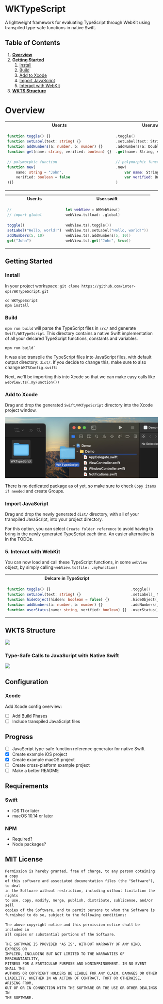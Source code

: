 # WKTypeScript
A lightweight framework for evaluating TypeScript through WebKit using transpiled type-safe functions in native Swift.

## Table of Contents
1. **[Overview](#overview)**
2. **[Getting Started](#getting-started)**
    1. [Install](#install)
    2. [Build](#build)
    3. [Add to Xcode](#add-to-xcode)
    4. [Import JavaScript](#import-javascript)
    5. [Interact with WebKit](#interact-with-webkit)
3. **[WKTS Structure](#wkts-structure)**

# Overview

<table><tr>
  <th>User.ts</th>
  <th>User.swift</th>
</tr>
<tr><td>
            
```ts
function toggle() {}
function setLabel(text: string) {}
function addNumbers(a: number, b: number) {}
function get(name: string, verified: boolean) {}

// polymorphic function
function new(
    name: string = "John",
    verified: boolean = false
){}
```
        
</td><td>

```swift
.toggle()
.setLabel(text: String)
.addNumbers(a: Double, b: Double)
.get(name: String, verified: Bool)

// polymorphic function
.new(
    var name: String? = "John",
    var verified: Bool? = false
)
```

</td></tr></table>

<table><tr>
  <th>User.ts</th>
  <th>User.swift</th>
</tr>
<tr><td>
            
```ts
//
// import global

toggle()
setLabel("Hello, world!")
addNumbers(5, 10)
get("John")
```
        
</td><td>

```swift
let webView = WKWebView()
webView.ts(load: .global)

webView.ts(.toggle())
webView.ts(.setLabel("Hello, world!"))
webView.ts(.addNumbers(5, 10))
webView.ts(.get("John", true))
```

</td></tr></table>

## Getting Started

### Install

In your project workspace: `git clone https://github.com/inter-ops/WKTypeScript.git`

```
cd WKTypeScript
npm install
```

### Build

`npm run build` will parse the TypeScript files in `src/` and generate `Swift/WKTypeScript`. This directory contains a native Swift implementation of all your delcared TypeScript functions, constants and variables. 

```
npm run build`
```

It was also transpile the TypeScript files into JavaScript files, with default output directory: `dist/`. If you decide to change this, make sure to also change `WKTSConfig.swift`:

Next, we'll be importing this into Xcode so that we can make easy calls like `webView.ts(.myFunction())`

### Add to Xcode
Drag and drop the generated `Swift/WKTypeScript` directory into the Xcode project window.

<img src = "assets/swift/DragDropXcode.jpg" />

There is no dedicated package as of yet, so make sure to check `Copy items if needed` and create Groups.

### Import JavaScript

Drag and drop the newly generated `dist/` directory, with all of your transpiled JavaScript, into your project directory.

For this option, you can select `Create folder reference` to avoid having to bring in the newly generated TypeScript each time. An easier alternative is in the TODOs.



### 5. Interact with WebKit

You can now load and call these TypeScript functions, in some `webView` object, by simply calling `webView.ts(file: .myFunction)`

<table><tr>
  <th>Delcare in TypeScript</th>
  <th>Call in Swift</th>
</tr>
<tr><td>
            
```ts
function toggle() {}
function setLabel(text: string) {}
function hideObject(hidden: boolean = false) {}
function addNumbers(a: number, b: number) {}
function userStatus(name: string, verified: boolean) {}
```
        
</td><td>

```swift
.toggle()
.setLabel(_ text: String)
.hideObject(_ hidden: Bool = false)
.addNumbers(_ a: Double, _ b: Double)
.userStatus(_ name: String, _ verified: Bool)
```

</td></tr></table>

## WKTS Structure

<img src="assets/ScriptGen.png" />

### Type-Safe Calls to JavaScript with Native Swift

<img src="assets/SwiftCode.png" />



## Configuration

### Xcode
Add Xcode config overview:

- [ ] Add Build Phases
- [ ] Include transpiled JavaScript files

## Progress
- [ ] JavaScript type-safe function reference generator for native Swift
- [x] Create example iOS project
- [x] Create example macOS project
- [ ] Create cross-platform example project
- [ ] Make a better README

## Requirements

### Swift
- iOS 11 or later
- macOS 10.14 or later

### NPM
- Required?
- Node packages?

## MIT License

```
Permission is hereby granted, free of charge, to any person obtaining a copy
of this software and associated documentation files (the "Software"), to deal
in the Software without restriction, including without limitation the rights
to use, copy, modify, merge, publish, distribute, sublicense, and/or sell
copies of the Software, and to permit persons to whom the Software is
furnished to do so, subject to the following conditions:

The above copyright notice and this permission notice shall be included in
all copies or substantial portions of the Software.

THE SOFTWARE IS PROVIDED "AS IS", WITHOUT WARRANTY OF ANY KIND, EXPRESS OR
IMPLIED, INCLUDING BUT NOT LIMITED TO THE WARRANTIES OF MERCHANTABILITY,
FITNESS FOR A PARTICULAR PURPOSE AND NONINFRINGEMENT. IN NO EVENT SHALL THE
AUTHORS OR COPYRIGHT HOLDERS BE LIABLE FOR ANY CLAIM, DAMAGES OR OTHER
LIABILITY, WHETHER IN AN ACTION OF CONTRACT, TORT OR OTHERWISE, ARISING FROM,
OUT OF OR IN CONNECTION WITH THE SOFTWARE OR THE USE OR OTHER DEALINGS IN
THE SOFTWARE.
```
